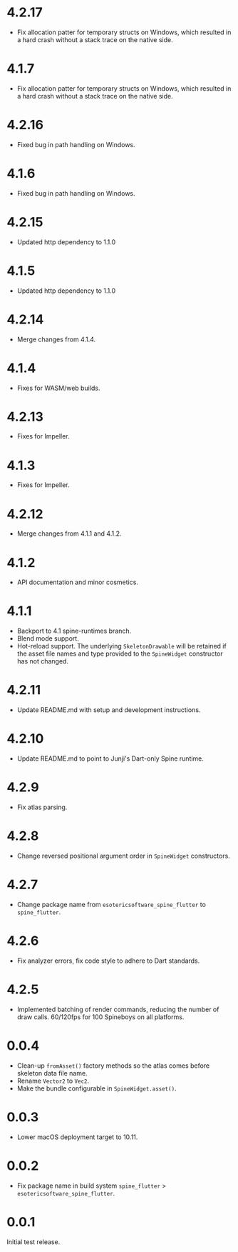 # 4.2.17
* Fix allocation patter for temporary structs on Windows, which resulted in a hard crash without a stack trace on the native side.

# 4.1.7
* Fix allocation patter for temporary structs on Windows, which resulted in a hard crash without a stack trace on the native side.

# 4.2.16
* Fixed bug in path handling on Windows.

# 4.1.6
* Fixed bug in path handling on Windows.

# 4.2.15
* Updated http dependency to 1.1.0

# 4.1.5
* Updated http dependency to 1.1.0

# 4.2.14
* Merge changes from 4.1.4.

# 4.1.4
* Fixes for WASM/web builds.

# 4.2.13
* Fixes for Impeller.

# 4.1.3
* Fixes for Impeller.

# 4.2.12
* Merge changes from 4.1.1 and 4.1.2.

# 4.1.2
* API documentation and minor cosmetics.

# 4.1.1
* Backport to 4.1 spine-runtimes branch.
* Blend mode support.
* Hot-reload support. The underlying `SkeletonDrawable` will be retained if the asset file names and type provided to the `SpineWidget` constructor has not changed.

# 4.2.11
* Update README.md with setup and development instructions.

# 4.2.10
* Update README.md to point to Junji's Dart-only Spine runtime.

# 4.2.9
* Fix atlas parsing.

# 4.2.8
* Change reversed positional argument order in `SpineWidget` constructors.

# 4.2.7
* Change package name from  `esotericsoftware_spine_flutter` to `spine_flutter`.

# 4.2.6
* Fix analyzer errors, fix code style to adhere to Dart standards.

# 4.2.5
* Implemented batching of render commands, reducing the number of draw calls. 60/120fps for 100 Spineboys on all platforms.

# 0.0.4
* Clean-up `fromAsset()` factory methods so the atlas comes before skeleton data file name.
* Rename `Vector2` to `Vec2`.
* Make the bundle configurable in `SpineWidget.asset()`.

# 0.0.3
* Lower macOS deployment target to 10.11.

# 0.0.2
* Fix package name in build system `spine_flutter` > `esotericsoftware_spine_flutter`.

# 0.0.1
Initial test release.